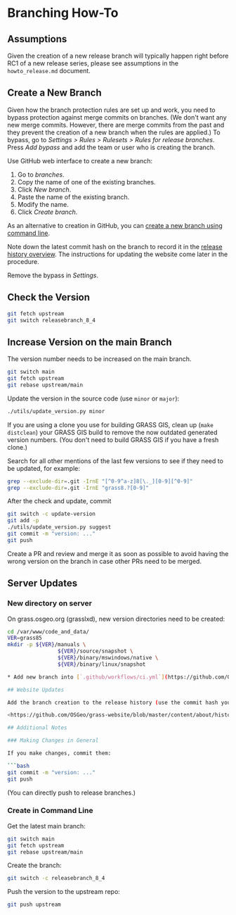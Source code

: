 # Branching How-To

## Assumptions

Given the creation of a new release branch will typically happen right
before RC1 of a new release series, please see assumptions in the
`howto_release.md` document.

## Create a New Branch

Given how the branch protection rules are set up and work,
you need to bypass protection against merge commits on branches.
(We don't want any new merge commits. However, there are merge commits
from the past and they prevent the creation of a new branch when the rules are
applied.)
To bypass, go to _Settings > Rules > Rulesets > Rules for release branches_.
Press _Add bypass_ and add the team or user who is creating the branch.

Use GitHub web interface to create a new branch:

1. Go to _branches_.
2. Copy the name of one of the existing branches.
3. Click _New branch_.
4. Paste the name of the existing branch.
5. Modify the name.
6. Click _Create branch_.

As an alternative to creation in GitHub, you can
[create a new branch using command line](#create-in-command-line).

Note down the latest commit hash on the branch to record it in the
[release history overview](https://grass.osgeo.org/about/history/releases/).
The instructions for updating the website come later in the procedure.

Remove the bypass in _Settings_.

## Check the Version

```bash
git fetch upstream
git switch releasebranch_8_4
```

## Increase Version on the main Branch

The version number needs to be increased on the main branch.

```bash
git switch main
git fetch upstream
git rebase upstream/main
```

Update the version in the source code (use `minor` or `major`):

```bash
./utils/update_version.py minor
```

If you are using a clone you use for building GRASS GIS,
clean up (`make distclean`) your GRASS GIS build to remove
the now outdated generated version numbers.
(You don't need to build GRASS GIS if you have a fresh clone.)

Search for all other mentions of the last few versions to see if they need to be updated,
for example:

```bash
grep --exclude-dir=.git -IrnE "[^0-9^a-z]8[\._][0-9][^0-9]"
grep --exclude-dir=.git -IrnE "grass8.?[0-9]"
```

After the check and update, commit

```bash
git switch -c update-version
git add -p
./utils/update_version.py suggest
git commit -m "version: ..."
git push
```

Create a PR and review and merge it as soon as possible to avoid having
the wrong version on the branch in case other PRs need to be merged.

## Server Updates
### New directory on server

On grass.osgeo.org (grasslxd), new version directories need to be created: 

```bash
cd /var/www/code_and_data/
VER=grass85
mkdir -p ${VER}/manuals \
                ${VER}/source/snapshot \
                ${VER}/binary/mswindows/native \
                ${VER}/binary/linux/snapshot 

* Add new branch into [`.github/workflows/ci.yml`](https://github.com/OSGeo/grass-addons/blob/grass8/.github/workflows/ci.yml).

## Website Updates

Add the branch creation to the release history (use the commit hash you saved earlier):

<https://github.com/OSGeo/grass-website/blob/master/content/about/history/releases.md>

## Additional Notes

### Making Changes in General

If you make changes, commit them:

```bash
git commit -m "version: ..."
git push
```

(You can directly push to release branches.)

### Create in Command Line

Get the latest main branch:

```bash
git switch main
git fetch upstream
git rebase upstream/main
```

Create the branch:

```bash
git switch -c releasebranch_8_4
```

Push the version to the upstream repo:

```bash
git push upstream
